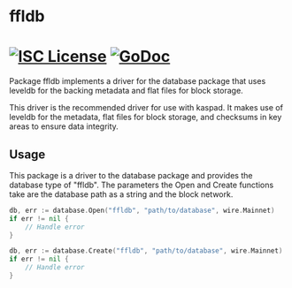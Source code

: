 ffldb
=====

[![ISC License](http://img.shields.io/badge/license-ISC-blue.svg)](http://copyfree.org)
[![GoDoc](https://godoc.org/github.com/kaspanet/kaspad/database/ffldb?status.png)](http://godoc.org/github.com/kaspanet/kaspad/database/ffldb)
=======

Package ffldb implements a driver for the database package that uses leveldb for
the backing metadata and flat files for block storage.

This driver is the recommended driver for use with kaspad. It makes use of leveldb
for the metadata, flat files for block storage, and checksums in key areas to
ensure data integrity.

## Usage

This package is a driver to the database package and provides the database type
of "ffldb". The parameters the Open and Create functions take are the
database path as a string and the block network.

```Go
db, err := database.Open("ffldb", "path/to/database", wire.Mainnet)
if err != nil {
	// Handle error
}
```

```Go
db, err := database.Create("ffldb", "path/to/database", wire.Mainnet)
if err != nil {
	// Handle error
}
```

